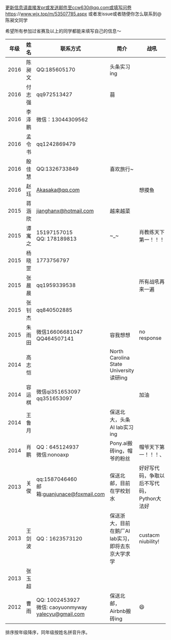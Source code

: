 更新信息请直接发pr或发送邮件至ccw630@qq.com或填写问卷https://www.wjx.top/m/53507785.aspx 或者发issue或者随便你怎么联系到@陈昶文同学

希望所有参加过省赛及以上的同学都能来填写自己的信息～

年级<img width=80/>|姓名<img width=200/>|联系方式<img width=200/>|简介<img width=400/>|战吼<img width=400/>
----|----|----|----|----
2016|陈昶文|QQ:185605170|头条实习ing
2016|付志强|qq972513427|蒻
2016|李泽鹏|微信：13044309562
2016|孟令书|qq1242869479
2016|殷佳慧|QQ:1326733849|喜欢旅行~
2016|赵珏|Akasaka@qq.com||想摸鱼
2015|蒋涵欣|jianghanx@hotmail.com|越来越菜
2015|谭寓之|15197157015<br>QQ: 178189813|\~\_\~|肖教练天下第一！！！
2015|杨晓罡|1773756797
2015|张晨晨|qq1959339538||所有战吼再来一遍
2015|张钊杰|qq840502885|
2015|朱雨田|微信16606681047<br>QQ464507141|容我想想|no response
2014|高志恺||North Carolina State University读研ing
2014|容运棋|微信qi351653097<br>qq351653097||加油
2014|王鲁月||保送北大，头条AI lab实习ing
2014|肖鹏|QQ：645124937<br>微信:nonoaxp|Pony.ai搬砖ing，帽爷的粉丝|帽爷天下第一！！！、
2013|关俊|qq:1587046460<br>邮箱:guanjunace@foxmail.com|保送北邮，目前在学校划水|好好写代码，争取以后不写代码，Python大法好
2013|王剑波|QQ：1623573120|保送浙大，目前在鹅厂AI lab实习，即将去东京大学求学|custacm niubility!
2013|张玉超|
2012|曹雨|QQ: 1002453927<br>微信: caoyuonmyway<br>yalecyu@gmail.com|保送北邮，Airbnb搬砖ing|:smile:|

排序按年级降序，同年级按姓名拼音升序。

